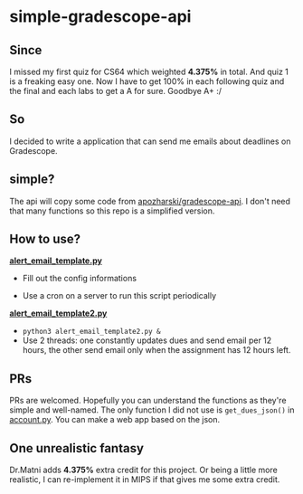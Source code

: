 # simple-gradescope-api

## Since

I missed my first quiz for CS64 which weighted **4.375%** in total. And quiz 1 is a freaking easy one. Now I have to get 100% in each following quiz and the final and each labs to get a A for sure. Goodbye A+ :/

## So

I decided to write a application that can send me emails about deadlines on Gradescope.

## simple?

The api will copy some code from [apozharski/gradescope-api](https://github.com/apozharski/gradescope-api). I don't need that many functions so this repo is a simplified version.

## How to use?

[**alert_email_template.py**](https://github.com/publicqi/simple-gradescope-api/blob/main/alert_email_template.py)

+ Fill out the config informations

+ Use a cron on a server to run this script periodically

[**alert_email_template2.py**](https://github.com/publicqi/simple-gradescope-api/blob/main/alert_email_template2.py)

+ `python3 alert_email_template2.py &`
+ Use 2 threads: one constantly updates dues and send email per 12 hours, the other send email only when the assignment has 12 hours left.

## PRs

PRs are welcomed. Hopefully you can understand the functions as they're simple and well-named. The only function I did not use is `get_dues_json()` in [account.py](https://github.com/publicqi/simple-gradescope-api/blob/main/pyscope/account.py). You can make a web app based on the json.

## One unrealistic fantasy

Dr.Matni adds **4.375%** extra credit for this project. Or being a little more realistic, I can re-implement it in MIPS if that gives me some extra credit.